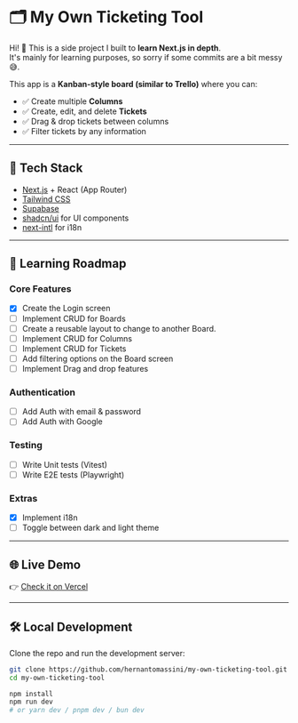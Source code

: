# 🗂️ My Own Ticketing Tool

Hi! 👋 This is a side project I built to **learn Next.js in depth**.  
It's mainly for learning purposes, so sorry if some commits are a bit messy 😅.

This app is a **Kanban-style board (similar to Trello)** where you can:
- ✅ Create multiple **Columns**
- ✅ Create, edit, and delete **Tickets**
- ✅ Drag & drop tickets between columns
- ✅ Filter tickets by any information

---

## 🚀 Tech Stack

- [Next.js](https://nextjs.org/) + React (App Router)
- [Tailwind CSS](https://tailwindcss.com/)
- [Supabase](https://supabase.com/)
- [shadcn/ui](https://ui.shadcn.com/) for UI components
- [next-intl](https://next-intl-docs.vercel.app/) for i18n

---
## 📝 Learning Roadmap

### Core Features
- [x] Create the Login screen
- [ ] Implement CRUD for Boards
- [ ] Create a reusable layout to change to another Board.
- [ ] Implement CRUD for Columns
- [ ] Implement CRUD for Tickets
- [ ] Add filtering options on the Board screen
- [ ] Implement Drag and drop features 

### Authentication
- [ ] Add Auth with email & password
- [ ] Add Auth with Google

### Testing
- [ ] Write Unit tests (Vitest)
- [ ] Write E2E tests (Playwright)

### Extras
- [x] Implement i18n
- [ ] Toggle between dark and light theme

---

## 🌐 Live Demo

👉 [Check it on Vercel](https://my-own-ticketing-tool.vercel.app)

---

## 🛠️ Local Development

Clone the repo and run the development server:

```bash
git clone https://github.com/hernantomassini/my-own-ticketing-tool.git
cd my-own-ticketing-tool

npm install
npm run dev
# or yarn dev / pnpm dev / bun dev
